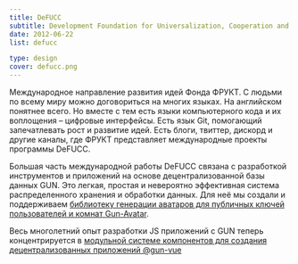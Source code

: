 ```yaml
---
title: DeFUCC
subtitle: Development Foundation for Universalization, Cooperation and Creativity
date: 2012-06-22
list: defucc

type: design
cover: defucc.png
---
```


Международное направление развития идей Фонда ФРУКТ. С людьми по всему миру можно договориться на многих языках. На английском понятнее всего. Но вместе с тем есть языки компьютерного кода и их воплощения – цифровые интерфейсы. Есть язык Git, помогающий запечатлевать рост и развитие идей. Есть блоги, твиттер, дискорд и другие каналы, где ФРУКТ представляет международные проекты программы DeFUCC.

Большая часть международной работы DeFUCC связана с разработкой инструментов и приложений на основе децентрализованной базы данных GUN. Это легкая, простая и невероятно эффективная система распределенного хранения и обработки данных. Для неё мы создали и поддерживаем [библиотеку генерации аватаров для публичных ключей пользователей и комнат Gun-Avatar](./gun-avatar/index.md).

Весь многолетний опыт разработки JS приложений с GUN теперь концентрируется в [модульной системе компонентов для создания децентрализованных приложений @gun-vue](./gun-vue/index.md)
